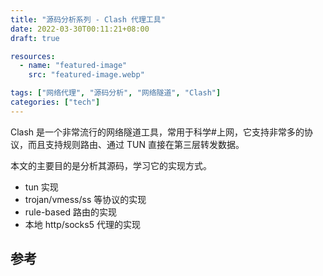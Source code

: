 ```yaml
---
title: "源码分析系列 - Clash 代理工具"
date: 2022-03-30T00:11:21+08:00
draft: true

resources:
  - name: "featured-image"
    src: "featured-image.webp"

tags: ["网络代理", "源码分析", "网络隧道", "Clash"]
categories: ["tech"]
---
```


Clash 是一个非常流行的网络隧道工具，常用于科学#上网，它支持非常多的协议，而且支持规则路由、通过 TUN 直接在第三层转发数据。

本文的主要目的是分析其源码，学习它的实现方式。

- tun 实现
- trojan/vmess/ss 等协议的实现
- rule-based 路由的实现
- 本地 http/socks5 代理的实现

## 参考
